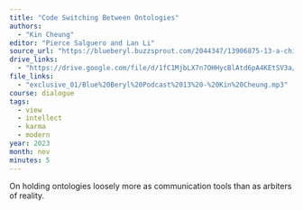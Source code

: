 ```yaml
---
title: "Code Switching Between Ontologies"
authors:
  - "Kin Cheung"
editor: "Pierce Salguero and Lan Li"
source_url: "https://blueberyl.buzzsprout.com/2044347/13906875-13-a-chinese-american-buddhist-healer-with-kin-cheung"
drive_links:
  - "https://drive.google.com/file/d/1fC1MjbLX7n7OHHycBlAtd6pA4KEtSV3a/view?usp=drivesdk"
file_links:
  - "exclusive_01/Blue%20Beryl%20Podcast%2013%20-%20Kin%20Cheung.mp3"
course: dialogue
tags:
  - view
  - intellect
  - karma
  - modern
year: 2023
month: nov
minutes: 5
---
```


On holding ontologies loosely more as communication tools than as arbiters of reality.
